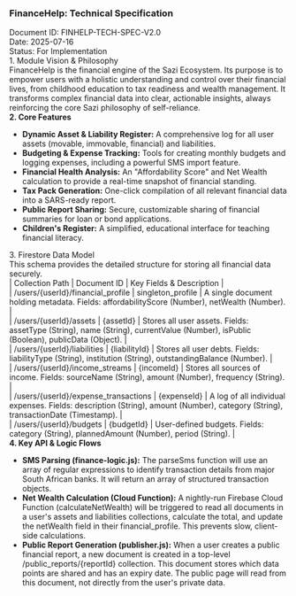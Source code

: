 ### FinanceHelp: Technical Specification

Document ID: FINHELP-TECH-SPEC-V2.0  
Date: 2025-07-16  
Status: For Implementation  
1\. Module Vision & Philosophy  
FinanceHelp is the financial engine of the Sazi Ecosystem. Its purpose is to empower users with a holistic understanding and control over their financial lives, from childhood education to tax readiness and wealth management. It transforms complex financial data into clear, actionable insights, always reinforcing the core Sazi philosophy of self-reliance.  
**2\. Core Features**

* **Dynamic Asset & Liability Register:** A comprehensive log for all user assets (movable, immovable, financial) and liabilities.  
* **Budgeting & Expense Tracking:** Tools for creating monthly budgets and logging expenses, including a powerful SMS import feature.  
* **Financial Health Analysis:** An "Affordability Score" and Net Wealth calculation to provide a real-time snapshot of financial standing.  
* **Tax Pack Generation:** One-click compilation of all relevant financial data into a SARS-ready report.  
* **Public Report Sharing:** Secure, customizable sharing of financial summaries for loan or bond applications.  
* **Children's Register:** A simplified, educational interface for teaching financial literacy.

3\. Firestore Data Model  
This schema provides the detailed structure for storing all financial data securely.  
| Collection Path | Document ID | Key Fields & Description |  
| /users/{userId}/financial\_profile | singleton\_profile | A single document holding metadata. Fields: affordabilityScore (Number), netWealth (Number). |  
| /users/{userId}/assets | {assetId} | Stores all user assets. Fields: assetType (String), name (String), currentValue (Number), isPublic (Boolean), publicData (Object). |  
| /users/{userId}/liabilities | {liabilityId} | Stores all user debts. Fields: liabilityType (String), institution (String), outstandingBalance (Number). |  
| /users/{userId}/income\_streams | {incomeId} | Stores all sources of income. Fields: sourceName (String), amount (Number), frequency (String). |  
| /users/{userId}/expense\_transactions | {expenseId} | A log of all individual expenses. Fields: description (String), amount (Number), category (String), transactionDate (Timestamp). |  
| /users/{userId}/budgets | {budgetId} | User-defined budgets. Fields: category (String), plannedAmount (Number), period (String). |  
**4\. Key API & Logic Flows**

* **SMS Parsing (finance-logic.js):** The parseSms function will use an array of regular expressions to identify transaction details from major South African banks. It will return an array of structured transaction objects.  
* **Net Wealth Calculation (Cloud Function):** A nightly-run Firebase Cloud Function (calculateNetWealth) will be triggered to read all documents in a user's assets and liabilities collections, calculate the total, and update the netWealth field in their financial\_profile. This prevents slow, client-side calculations.  
* **Public Report Generation (publisher.js):** When a user creates a public financial report, a new document is created in a top-level /public\_reports/{reportId} collection. This document stores which data points are shared and has an expiry date. The public page will read from this document, not directly from the user's private data.
